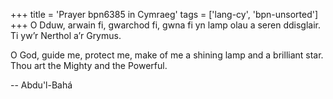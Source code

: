 +++
title = 'Prayer bpn6385 in Cymraeg'
tags = ['lang-cy', 'bpn-unsorted']
+++
O Dduw, arwain fi, gwarchod fi, gwna fi yn lamp olau a seren ddisglair.  Ti yw’r Nerthol a’r Grymus.

O God, guide me, protect me, make of me a shining lamp and a brilliant star. Thou art the Mighty and the Powerful.

-- Abdu'l-Bahá
